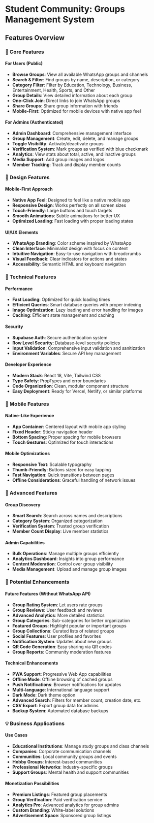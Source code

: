 # Student Community: Groups Management System

## Features Overview

### 🎯 Core Features

#### For Users (Public)
- **Browse Groups**: View all available WhatsApp groups and channels
- **Search & Filter**: Find groups by name, description, or category
- **Category Filter**: Filter by Education, Technology, Business, Entertainment, Health, Sports, and Other
- **Group Details**: View detailed information about each group
- **One-Click Join**: Direct links to join WhatsApp groups
- **Share Groups**: Share group information with friends
- **Mobile-First**: Optimized for mobile devices with native app feel

#### For Admins (Authenticated)
- **Admin Dashboard**: Comprehensive management interface
- **Group Management**: Create, edit, delete, and manage groups
- **Toggle Visibility**: Activate/deactivate groups
- **Verification System**: Mark groups as verified with blue checkmark
- **Analytics**: View stats about total, active, and inactive groups
- **Media Support**: Add group images and logos
- **Member Tracking**: Track and display member counts

### 🎨 Design Features

#### Mobile-First Approach
- **Native App Feel**: Designed to feel like a native mobile app
- **Responsive Design**: Works perfectly on all screen sizes
- **Touch-Friendly**: Large buttons and touch targets
- **Smooth Animations**: Subtle animations for better UX
- **Optimized Loading**: Fast loading with proper loading states

#### UI/UX Elements
- **WhatsApp Branding**: Color scheme inspired by WhatsApp
- **Clean Interface**: Minimalist design with focus on content
- **Intuitive Navigation**: Easy-to-use navigation with breadcrumbs
- **Visual Feedback**: Clear indicators for actions and states
- **Accessibility**: Semantic HTML and keyboard navigation

### 🔧 Technical Features

#### Performance
- **Fast Loading**: Optimized for quick loading times
- **Efficient Queries**: Smart database queries with proper indexing
- **Image Optimization**: Lazy loading and error handling for images
- **Caching**: Efficient state management and caching

#### Security
- **Supabase Auth**: Secure authentication system
- **Row Level Security**: Database-level security policies
- **Input Validation**: Comprehensive input validation and sanitization
- **Environment Variables**: Secure API key management

#### Developer Experience
- **Modern Stack**: React 18, Vite, Tailwind CSS
- **Type Safety**: PropTypes and error boundaries
- **Code Organization**: Clean, modular component structure
- **Easy Deployment**: Ready for Vercel, Netlify, or similar platforms

### 📱 Mobile Features

#### Native-Like Experience
- **App Container**: Centered layout with mobile app styling
- **Fixed Header**: Sticky navigation header
- **Bottom Spacing**: Proper spacing for mobile browsers
- **Touch Gestures**: Optimized for touch interactions

#### Mobile Optimizations
- **Responsive Text**: Scalable typography
- **Thumb-Friendly**: Buttons sized for easy tapping
- **Fast Navigation**: Quick transitions between pages
- **Offline Considerations**: Graceful handling of network issues

### 🚀 Advanced Features

#### Group Discovery
- **Smart Search**: Search across names and descriptions
- **Category System**: Organized categorization
- **Verification System**: Trusted group verification
- **Member Count Display**: Live member statistics

#### Admin Capabilities
- **Bulk Operations**: Manage multiple groups efficiently
- **Analytics Dashboard**: Insights into group performance
- **Content Moderation**: Control over group visibility
- **Media Management**: Upload and manage group images

### 🔮 Potential Enhancements

#### Future Features (Without WhatsApp API)
- **Group Rating System**: Let users rate groups
- **Group Reviews**: User feedback and reviews
- **Advanced Analytics**: More detailed statistics
- **Group Categories**: Sub-categories for better organization
- **Featured Groups**: Highlight popular or important groups
- **Group Collections**: Curated lists of related groups
- **Social Features**: User profiles and favorites
- **Notification System**: Updates about new groups
- **QR Code Generation**: Easy sharing via QR codes
- **Group Reports**: Community moderation features

#### Technical Enhancements
- **PWA Support**: Progressive Web App capabilities
- **Offline Mode**: Offline browsing of cached groups
- **Push Notifications**: Browser notifications for updates
- **Multi-language**: International language support
- **Dark Mode**: Dark theme option
- **Advanced Search**: Filters for member count, creation date, etc.
- **CSV Export**: Export group data for admins
- **Backup System**: Automated database backups

### 💡 Business Applications

#### Use Cases
- **Educational Institutions**: Manage study groups and class channels
- **Companies**: Corporate communication channels
- **Communities**: Local community groups and events
- **Hobby Groups**: Interest-based communities
- **Professional Networks**: Industry-specific groups
- **Support Groups**: Mental health and support communities

#### Monetization Possibilities
- **Premium Listings**: Featured group placements
- **Group Verification**: Paid verification service
- **Analytics Pro**: Advanced analytics for group admins
- **Custom Branding**: White-label solutions
- **Advertisement Space**: Sponsored group listings
